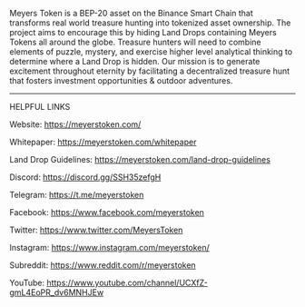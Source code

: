 Meyers Token is a BEP-20 asset on the Binance Smart Chain that transforms real world treasure hunting into tokenized asset ownership. The project aims to encourage this by hiding Land Drops containing Meyers Tokens all around the globe. Treasure hunters will need to combine elements of puzzle, mystery, and exercise higher level analytical thinking to determine where a Land Drop is hidden. Our mission is to generate excitement throughout eternity by facilitating a decentralized treasure hunt that fosters investment opportunities & outdoor adventures.

----
HELPFUL LINKS

Website: https://meyerstoken.com/

Whitepaper: https://meyerstoken.com/whitepaper

Land Drop Guidelines: https://meyerstoken.com/land-drop-guidelines

Discord: https://discord.gg/SSH35zefgH

Telegram: https://t.me/meyerstoken

Facebook: https://www.facebook.com/meyerstoken

Twitter: https://www.twitter.com/MeyersToken

Instagram: https://www.instagram.com/meyerstoken/

Subreddit: https://www.reddit.com/r/meyerstoken

YouTube: https://www.youtube.com/channel/UCXfZ-gmL4EoPR_dv6MNHJEw

<!---
meyerstoken/meyerstoken is a ✨ special ✨ repository because its `README.md` (this file) appears on your GitHub profile.
You can click the Preview link to take a look at your changes.
--->
